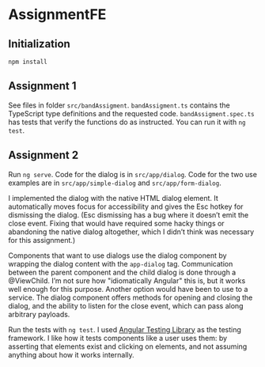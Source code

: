 # AssignmentFE

## Initialization

`npm install`

## Assignment 1

See files in folder `src/bandAssigment`. `bandAssigment.ts` contains the
TypeScript type definitions and the requested code. `bandAssigment.spec.ts`
has tests that verify the functions do as instructed. You can run it with `ng test`.

## Assignment 2

Run `ng serve`. Code for the dialog is in `src/app/dialog`. Code for the two
use examples are in `src/app/simple-dialog` and `src/app/form-dialog`.

I implemented the dialog with the native HTML dialog element. It automatically
moves focus for accessibility and gives the Esc hotkey for dismissing the
dialog. (Esc dismissing has a bug where it doesn’t emit the close event.
Fixing that would have required some hacky things or abandoning the native
dialog altogether, which I didn’t think was necessary for this assignment.)

Components that want to use dialogs use the dialog component by
wrapping the dialog content with the `app-dialog` tag.
Communication between the parent component and the child dialog is done through
a @ViewChild.  I’m not sure how "idiomatically Angular" this is, but it works
well enough for this purpose. Another option would have been to use to a service.
The dialog component offers methods for opening and closing the dialog,
and the ability to listen for the close event, which can pass along arbitrary
payloads.

Run the tests with `ng test`. I used
[Angular Testing Library](https://testing-library.com/docs/angular-testing-library/intro)
as the testing framework. I like how it tests components like a user uses them:
by asserting that elements exist and clicking on elements, and not assuming
anything about how it works internally.
